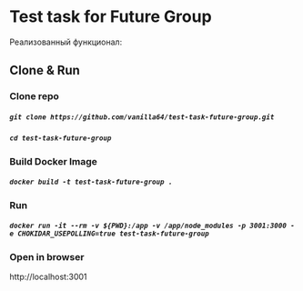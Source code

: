 # Test task for Future Group

Реализованный функционал:




## Clone & Run

### Clone repo
##### `git clone https://github.com/vanilla64/test-task-future-group.git`
##### `cd test-task-future-group`


### Build Docker Image
##### `docker build -t test-task-future-group .`


### Run
##### `docker run -it --rm -v ${PWD}:/app -v /app/node_modules -p 3001:3000 -e CHOKIDAR_USEPOLLING=true test-task-future-group`

### Open in browser 
http://localhost:3001
